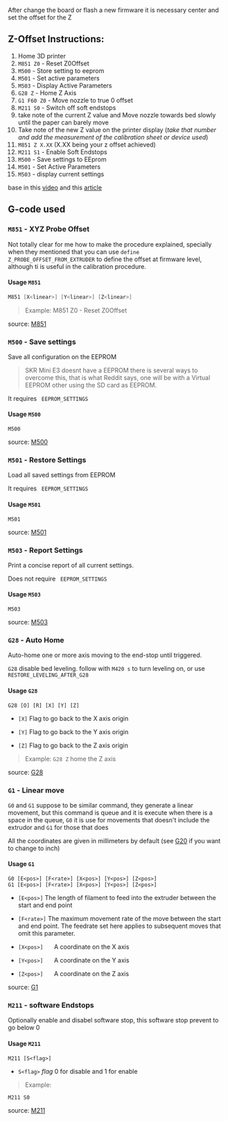 
After change the board or flash a new firmware it is necessary center and set the offset for the Z

## Z-Offset Instructions:

1. Home 3D printer
2. ```M851 Z0``` - Reset Z0Offset
3. ```M500``` - Store setting to eeprom
4. ```M501``` - Set active parameters
5. ```M503``` - Display Active Parameters
6. ```G28 Z``` - Home Z Axis
7. ```G1 F60 Z0``` - Move nozzle to true 0 offset
8. ```M211 S0``` - Switch off soft endstops
9. take note of the current Z value and Move nozzle towards bed slowly until the paper can barely move
10. Take note of the new Z value on the printer display (*take that number and add the measurement of the calibration sheet or device used*)
11. ```M851 Z X.XX``` (X.XX being your z offset achieved)
12. ```M211 S1``` - Enable Soft Endstops
13. ```M500``` - Save settings to EEprom
14. ```M501``` - Set Active Parameters
15. ```M503``` - display current settings

base in  this [video](https://www.youtube.com/watch?v=y_1Kg45APko&feature=youtu.be)
and this [article](https://3dprinting.stackexchange.com/questions/6375/how-to-center-my-prints-on-the-build-platform-re-calibrate-homing-offset/6376#6376)


## G-code used

### ```M851``` - XYZ Probe Offset

Not totally clear for me how to make the procedure explained, specially when they mentioned that you can use ```define Z_PROBE_OFFSET_FROM_EXTRUDER``` to define the offset at firmware level, although ti is useful in the calibration procedure.

#### Usage ```M851```
```C
M851 [X<linear>] [Y<linear>] [Z<linear>]
```
>Example:
M851 Z0 - Reset Z0Offset

source: [M851](http://marlinfw.org/docs/gcode/M851.html)

### ```M500``` - Save settings

Save all configuration on the EEPROM

> SKR Mini E3 doesnt have a EEPROM there is several ways to overcome this, that is what Reddit says, one will be with a Virtual EEPROM other using the SD card as EEPROM.

It requires ``` EEPROM_SETTINGS```

#### Usage ```M500```
```
M500
```
source: [M500](http://marlinfw.org/docs/gcode/M500.html)


### ```M501``` -  Restore Settings

Load all saved settings from EEPROM

It requires ``` EEPROM_SETTINGS```
#### Usage ```M501```
```
M501
```
source: [M501](http://marlinfw.org/docs/gcode/M501.html)

### ```M503``` - Report Settings
Print a concise report of all current settings.

Does not require ``` EEPROM_SETTINGS```


#### Usage ```M503```
```
M503
```
source: [M503](http://marlinfw.org/docs/gcode/M503.html)

### ```G28``` - Auto Home
Auto-home one or more axis moving to the end-stop until triggered.

```G28``` disable bed leveling. follow with ```M420 s``` to turn leveling on, or use ```RESTORE_LEVELING_AFTER_G28```

#### Usage ```G28```
```
G28 [O] [R] [X] [Y] [Z]
```
* ```[X]```	Flag to go back to the X axis origin

* ```[Y]```	Flag to go back to the Y axis origin

* ```[Z]```	Flag to go back to the Z axis origin

> Example:
```G28 Z``` home the Z axis

source: [G28](http://marlinfw.org/docs/gcode/G028.html)

### ```G1``` - Linear move

```G0``` and ```G1``` suppose to be similar command, they generate a linear movement, but this command is queue and it is execute when there is a space in the queue, ``` G0 ``` it is use for movements that doesn't include the extrudor and ```G1``` for those that does

All the coordinates are given in millimeters by default (see [G20](http://marlinfw.org/docs/gcode/G020.html) if you want to change to inch)

#### Usage ```G1```
```
G0 [E<pos>] [F<rate>] [X<pos>] [Y<pos>] [Z<pos>]
G1 [E<pos>] [F<rate>] [X<pos>] [Y<pos>] [Z<pos>]
```
* ```[E<pos>]``` The length of filament to feed into the extruder between the start and end point

* ```[F<rate>]``` The maximum movement rate of the move between the start and end point. The feedrate set here applies to subsequent moves that omit this parameter.

* ```[X<pos>]	``` A coordinate on the X axis

* ```[Y<pos>]	``` A coordinate on the Y axis

* ```[Z<pos>]	``` A coordinate on the Z axis


source: [G1](http://marlinfw.org/docs/gcode/G000-G001.html)

### ```M211``` - software Endstops
Optionally enable and disabel software stop, this software stop prevent to go below 0


#### Usage ```M211```
```
M211 [S<flag>]
```

* ```S<flag>``` *flag* 0 for disable and 1 for enable

> Example:
```
M211 S0
```
source: [M211](http://marlinfw.org/docs/gcode/M211.html)
